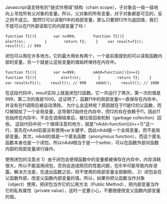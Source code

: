 Javascript语言特有的"链式作用域"结构（chain scope），子对象会一级一级地向上寻找所有父对象的变量。所以，父对象的所有变量，对子对象都是可见的，反之则不成立。
既然f2可以读取f1中的局部变量，那么只要把f2作为返回值，我们不就可以在f1外部读取它的内部变量了吗！

`function f1(){
　　　　var n=999;
　　　　function f2(){
　　　　　　alert(n); 
　　　　}
　　　　return f2;
　　}
　　var result=f1();
　　result(); // 999`
  
  闭包可以用在许多地方。它的最大用处有两个，一个是前面提到的可以读取函数内部的变量，另一个就是让这些变量的值始终保持在内存中。
  
  `function f1(){
　　　　var n=999;
　　　　nAdd=function(){n+=1}
　　　　function f2(){
　　　　　　alert(n);
　　　　}
　　　　return f2;
　　}
　　var result=f1();
　　result(); // 999
　　nAdd();
　　result(); // 1000`
  
  在这段代码中，result实际上就是闭包f2函数。它一共运行了两次，第一次的值是999，第二次的值是1000。这证明了，函数f1中的局部变量n一直保存在内存中，并没有在f1调用后被自动清除。
为什么会这样呢？原因就在于f1是f2的父函数，而f2被赋给了一个全局变量，这导致f2始终在内存中，而f2的存在依赖于f1，因此f1也始终在内存中，不会在调用结束后，被垃圾回收机制（garbage collection）回收。
这段代码中另一个值得注意的地方，就是"nAdd=function(){n+=1}"这一行，首先在nAdd前面没有使用var关键字，因此nAdd是一个全局变量，而不是局部变量。其次，nAdd的值是一个匿名函数（anonymous function），而这个匿名函数本身也是一个闭包，所以nAdd相当于是一个setter，可以在函数外部对函数内部的局部变量进行操作。


使用闭包的注意点
1）由于闭包会使得函数中的变量都被保存在内存中，内存消耗很大，所以不能滥用闭包，否则会造成网页的性能问题，在IE中可能导致内存泄露。解决方法是，在退出函数之前，将不使用的局部变量全部删除。
2）闭包会在父函数外部，改变父函数内部变量的值。所以，如果你把父函数当作对象（object）使用，把闭包当作它的公用方法（Public Method），把内部变量当作它的私有属性（private value），这时一定要小心，不要随便改变父函数内部变量的值。
